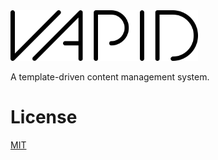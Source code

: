 <img src="/assets/images/logo.svg" width="300px" height="auto" alt="Vapid logo">

A template-driven content management system.

# License

[MIT](/LICENSE)